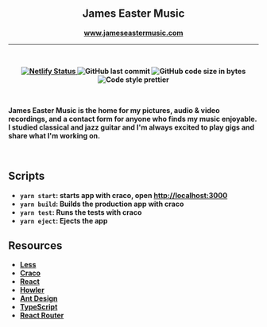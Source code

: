 <div align="center">
  <br>
  <h2>James Easter Music</h2>
<a href="https://jameseastermusic.netlify.app"><strong>www.jameseastermusic.com</a>

---

</div>
<br>
<p align="center">
   <a href="https://app.netlify.com/sites/jameseastermusic/deploys">
    <img src="https://api.netlify.com/api/v1/badges/55a1b6c0-24db-44e6-b292-302eff186f09/deploy-status" alt="Netlify Status">
  </a>
  <img src="https://img.shields.io/github/last-commit/jameseaster/music?style=plastic" alt="GitHub last commit">
  <img src="https://img.shields.io/github/languages/code-size/jameseaster/music?style=plastic" alt="GitHub code size in bytes">
  <img src="https://img.shields.io/badge/code_style-prettier-brightgreen.svg?style=plastic" alt="Code style prettier">
</p>

<br>

James Easter Music is the home for my pictures, audio & video recordings, and a contact form for anyone who finds my music enjoyable. I studied classical and jazz guitar and I'm always excited to play gigs and share what I'm working on.

<br>

## Scripts

- `yarn start`: starts app with craco, open [http://localhost:3000](http://localhost:3000)
- `yarn build`: Builds the production app with craco
- `yarn test`: Runs the tests with craco
- `yarn eject`: Ejects the app

## Resources

- [Less](http://lesscss.org/)
- [Craco](https://github.com/gsoft-inc/craco)
- [React](https://reactjs.org/)
- [Howler](https://howlerjs.com/)
- [Ant Design](https://ant.design/)
- [TypeScript](https://www.typescriptlang.org/)
- [React Router](https://reactrouter.com/web/guides/quick-start)
